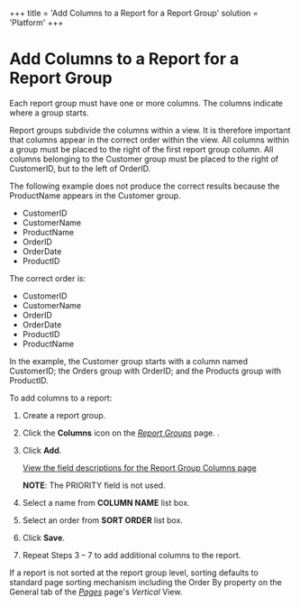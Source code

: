 +++
title = 'Add Columns to a Report for a Report Group'
solution = 'Platform'
+++

# Add Columns to a Report for a Report Group

Each report group must have one or more columns. The columns indicate
where a group starts.

Report groups subdivide the columns within a view. It is therefore
important that columns appear in the correct order within the view. All
columns within a group must be placed to the right of the first report
group column. All columns belonging to the Customer group must be placed
to the right of CustomerID, but to the left of OrderID.

The following example does not produce the correct results because the
ProductName appears in the Customer group.

  - CustomerID
  - CustomerName
  - ProductName
  - OrderID
  - OrderDate
  - ProductID

The correct order is:

  - CustomerID
  - CustomerName
  - OrderID
  - OrderDate
  - ProductID
  - ProductName

In the example, the Customer group starts with a column named
CustomerID; the Orders group with OrderID; and the Products group with
ProductID.

To add columns to a report:

1.  Create a report group.

2.  Click the **Columns** icon on the *[Report
    Groups](../Sys_Admin/Page_Desc/Report%20Groups)* page. .

3.  Click **Add**.
    
    [View the field descriptions for the Report Group Columns
    page](../Sys_Admin/Page_Desc/Report%20Group%20Columns)
    
    **NOTE**: The PRIORITY field is not used.

4.  Select a name from **COLUMN NAME** list box.

5.  Select an order from **SORT ORDER** list box.

6.  Click **Save**.

7.  Repeat Steps 3 – 7 to add additional columns to the report.

If a report is not sorted at the report group level, sorting defaults to
standard page sorting mechanism including the Order By property on the
General tab of the *[Pages](../Sys_Admin/Page_Desc/Pages_H)* page's
*Vertical* View.
